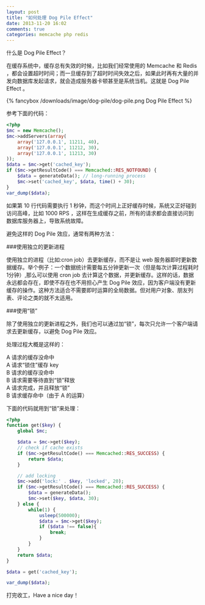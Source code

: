 ```yaml
---
layout: post
title: "如何处理 Dog Pile Effect"
date: 2013-11-20 16:02
comments: true
categories: memcache php redis
---
```

什么是 Dog Pile Effect？

在缓存系统中，缓存总有失效的时候，比如我们经常使用的 Memcache 和 Redis ，都会设置超时时间；而一旦缓存到了超时时间失效之后，如果此时再有大量的并发向数据库发起请求，就会造成服务器卡顿甚至是系统当机。这就是 Dog Pile Effect 。

<!-- more -->

{% fancybox /downloads/image/dog-pile/dog-pile.png Dog Pile Effect %}

参考下面的代码：

``` php
<?php
$mc = new Memcache();
$mc->addServers(array(
    array('127.0.0.1', 11211, 40),
    array('127.0.0.1', 11212, 30),
    array('127.0.0.1', 11213, 30)
));
$data = $mc->get('cached_key');
if ($mc->getResultCode() === Memcached::RES_NOTFOUND) {
    $data = generateData(); // long-running process
    $mc->set('cached_key', $data, time() + 30);
}
var_dump($data);
```

如果第 10 行代码需要执行 1 秒钟，而这个时间上正好缓存时候，系统又正好碰到访问高峰，比如 1000 RPS ，这样在生成缓存之前，所有的请求都会直接访问到数据库服务器上，导致系统故障。

避免这样的 Dog Pile 效应，通常有两种方法：

###使用独立的更新进程

使用独立的进程（比如:cron job）去更新缓存，而不是让 web 服务器即时更新数据缓存。举个例子：一个数据统计需要每五分钟更新一次（但是每次计算过程耗时1分钟）,那么可以使用 cron job 去计算这个数据，并更新缓存。这样的话，数据永远都会存在，即使不存在也不用担心产生 Dog Pile 效应，因为客户端没有更新缓存的操作。这种方法适合不需要即时运算的全局数据。但对用户对象、朋友列表、评论之类的就不太适用。

###使用“锁”

除了使用独立的更新进程之外，我们也可以通过加“锁”，每次只允许一个客户端请求去更新缓存，以避免 Dog Pile 效应。

处理过程大概是这样的：

A 请求的缓存没命中  
A 请求“锁住”缓存 key  
B 请求的缓存没命中  
B 请求需要等待直到“锁”释放  
A 请求完成，并且释放“锁”  
B 请求缓存命中（由于 A 的运算）  

下面的代码就用到“锁”来处理：

``` php
<?php
function get($key) {
    global $mc;

    $data = $mc->get($key);
    // check if cache exists
    if ($mc->getResultCode() === Memcached::RES_SUCCESS) {
        return $data;
    }

    // add locking
    $mc->add('lock:' . $key, 'locked', 20);
    if ($mc->getResultCode() === Memcached::RES_SUCCESS) {
        $data = generateData();
        $mc->set($key, $data, 30);
    } else {
        while(1) {
            usleep(500000);
            $data = $mc->get($key);
            if ($data !== false){
                break;
            }
        }
    }
    return $data;
}

$data = get('cached_key');

var_dump($data);
```

打完收工，Have a nice day！